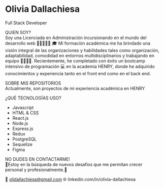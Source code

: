 # Olivia Dallachiesa 
Full Stack Developer

QUIEN SOY?
<br/>
Soy una Licenciada en Administración incursionando en el mundo del desarrollo web 🙌🏼👩🏼‍💻
🎓 Mi formación académica me ha brindado una visión integral de las organizaciones y habilidades tales como organización, adaptabilidad, comodidad en entornos multidisciplinarios y trabajando en equipo 🫱🏼‍🫲🏽. Recientemente, he completado con éxito un bootcamp intensivo de programación 💻 en la academia HENRY, donde he adquirido conocimientos y experiencia tanto en el front end como en el back end.

SOBRE MIS REPOSITORIOS
<br/>
Actualmente, son proyectos de mi experiencia académica en HENRY

¿QUÉ TECNOLOGÍAS USO?
- Javascript
- HTML & CSS
- React.js
- Node.js
- Express.js
- Redux
- PostgreSQL
- Sequelize
- Figma

NO DUDES EN CONTACTARME!
<br/>
🚀Estoy en la búsqueda de nuevos desafíos que me permitan crecer personal y profesionalmente.🚀

📧 olidallachiesa@gmail.com
🌐 linkedin.com/in/olivia-dallachiesa

